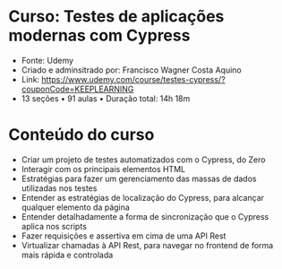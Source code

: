 # Curso: Testes de aplicações modernas com Cypress
* Fonte: Udemy
* Criado e adminsitrado por: Francisco Wagner Costa Aquino
* Link: https://www.udemy.com/course/testes-cypress/?couponCode=KEEPLEARNING
* 13 seções • 91 aulas • Duração total: 14h 18m

# Conteúdo do curso
* Criar um projeto de testes automatizados com o Cypress, do Zero
* Interagir com os principais elementos HTML
* Estratégias para fazer um gerenciamento das massas de dados utilizadas nos testes
* Entender as estratégias de localização do Cypress, para alcançar qualquer elemento da página
* Entender detalhadamente a forma de sincronização que o Cypress aplica nos scripts
* Fazer requisições e assertiva em cima de uma API Rest
* Virtualizar chamadas à API Rest, para navegar no frontend de forma mais rápida e controlada
